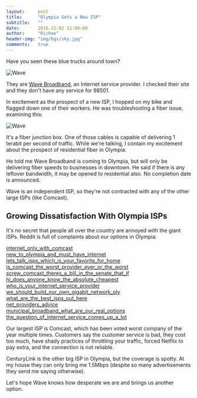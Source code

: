 ```yaml
---
layout:     post
title:      "Olympia Gets a New ISP"
subtitle:   ""
date:       2016-12-02 12:00:00
author:     "Richee"
header-img: "img/bgs/sky.jpg"
comments: 	true
---
```

Have you seen these blue trucks around town? 

<img alt="Wave" src="/img/wave1.jpg">

They are [Wave Broadband](http://wavebroadband.com), an Internet service provider. I checked their site and they don't have any service for 98501.

In excitement as the prospect of a new ISP, I hopped on my bike and flagged down one of their workers. He was troubleshooting a fiber issue, examining this:

<img alt="Wave" src="/img/wave2.jpg">

It's a fiber junction box. One of those cables is capable of delivering 1 terabit per second of traffic. While we're talking, I contain my excitement about the prospect of residential fiber in Olympia.

He told me Wave Broadband is coming to Olympia, but will only be delivering fiber speeds to businesses in downtown. He said if there is any leftover bandwidth, it may be opened to residential also. No completion date is announced.

Wave is an independent ISP, so they're not contracted with any of the other large ISPs (like Comcast). 



## Growing Dissatisfaction With Olympia ISPs

It's no secret that people all over the country are annoyed with the giant ISPs. Reddit is full of complaints about our options in Olympia:

[internet_only_with_comcast](https://www.reddit.com/r/olympia/comments/2l0cer/internet_only_with_comcast/)<br>
[new_to_olympia_and_must_have_internet](https://www.reddit.com/r/olympia/comments/4h2u4v/new_to_olympia_and_must_have_internet/)<br>
[lets_talk_isps_which_is_your_favorite_for_home](https://www.reddit.com/r/olympia/comments/1u1hk4/lets_talk_isps_which_is_your_favorite_for_home/)<br>
[is_comcast_the_worst_provider_ever_or_the_worst](https://www.reddit.com/r/olympia/comments/39vgxy/is_comcast_the_worst_provider_ever_or_the_worst/)<br>
[screw_comcast_theres_a_bill_in_the_senate_that_if](https://www.reddit.com/r/olympia/comments/42214d/screw_comcast_theres_a_bill_in_the_senate_that_if/)<br>
[hi_does_anyone_know_the_absolute_cheapest](https://www.reddit.com/r/olympia/comments/taab2/hi_does_anyone_know_the_absolute_cheapest/)<br>
[who_is_your_internet_service_provider](https://www.reddit.com/r/olympia/comments/3l2egf/who_is_your_internet_service_provider/)<br>
[we_should_build_our_own_gigabit_network_oly](https://www.reddit.com/r/olympia/comments/3cq49g/we_should_build_our_own_gigabit_network_oly/)<br>
[what_are_the_best_isps_out_here](https://www.reddit.com/r/olympia/comments/3z8e4b/what_are_the_best_isps_out_here/)<br>
[net_providers_advice](https://www.reddit.com/r/olympia/comments/2k5n8x/net_providers_advice/)<br>
[municipal_broadband_what_are_our_real_options](https://www.reddit.com/r/olympia/comments/3l7bgz/municipal_broadband_what_are_our_real_options/)<br>
[the_question_of_internet_service_comes_up_a_lot](https://www.reddit.com/r/olympia/comments/4hlpqn/the_question_of_internet_service_comes_up_a_lot/)<br>

Our largest ISP is Comcast, which has been voted worst company of the year multiple times. Customers say the customer service is bad, they cost too much, have shady practices of throttling your traffic, forced Netflix to pay extra, and the connection is not reliable.

CenturyLink is the other big ISP in Olympia, but the coverage is spotty. At my house they can only bring me 1.5Mbps (despite so many advertisements they send me saying otherwise).

Let's hope Wave knows how desperate we are and brings us another option. 







